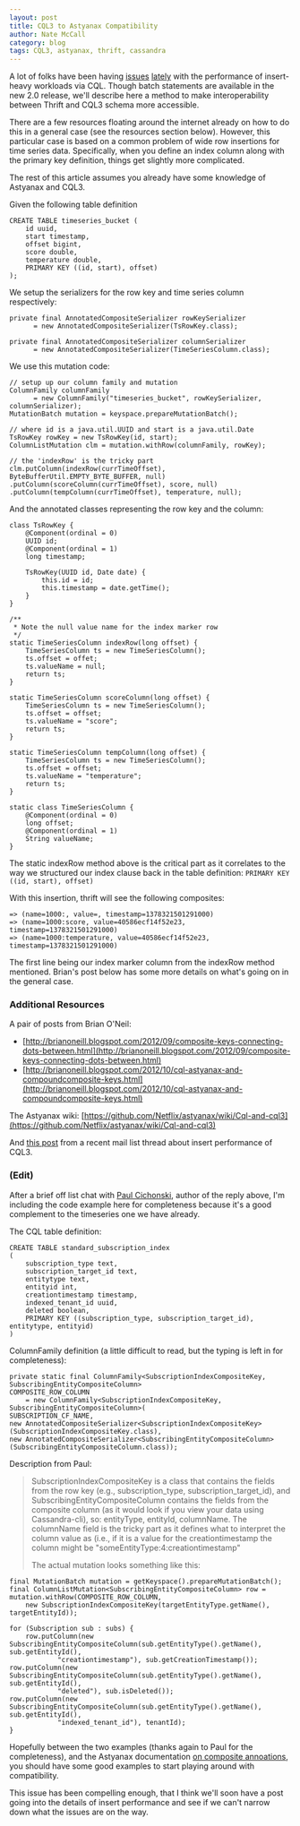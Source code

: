 ```yaml
---
layout: post
title: CQL3 to Astyanax Compatibility
author: Nate McCall
category: blog
tags: CQL3, astyanax, thrift, cassandra
---
```


A lot of folks have been having [issues](http://mail-archives.apache.org/mod_mbox/cassandra-user/201308.mbox/%3CCAAtvD4Un26yBd8rAMqctjRN4YKtCuxEekhq8WOqj7XVMcjEU3Q%40mail.gmail.com%3E) [lately](http://mail-archives.apache.org/mod_mbox/cassandra-user/201309.mbox/%3C541C7781A689464891C05251C07E8CCF3D9D10AA9C@farseer.lithium.local%3E) with the performance of insert-heavy workloads via CQL. Though batch statements are available in the new 2.0 release, we'll describe here a method to make interoperability between Thrift and CQL3 schema more accessible. 

There are a few resources floating around the internet already on how to do this in a general case (see the resources section below). However, this particular case is based on a common problem of wide row insertions for time series data. Specifically, when you define an index column along with the primary key definition, things get slightly more complicated. 

The rest of this article assumes you already have some knowledge of Astyanax and CQL3. 

Given the following table definition 

	CREATE TABLE timeseries_bucket (
  		id uuid,
  		start timestamp,
  		offset bigint,
  		score double,
  		temperature double,
  		PRIMARY KEY ((id, start), offset)
	);

We setup the serializers for the row key and time series column respectively:

	private final AnnotatedCompositeSerializer rowKeySerializer
          = new AnnotatedCompositeSerializer(TsRowKey.class);

    private final AnnotatedCompositeSerializer columnSerializer 
    	  = new AnnotatedCompositeSerializer(TimeSeriesColumn.class);
	
We use this mutation code:

	// setup up our column family and mutation
	ColumnFamily columnFamily 
	      = new ColumnFamily("timeseries_bucket", rowKeySerializer, columnSerializer);
	MutationBatch mutation = keyspace.prepareMutationBatch();

	// where id is a java.util.UUID and start is a java.util.Date
	TsRowKey rowKey = new TsRowKey(id, start);
	ColumnListMutation clm = mutation.withRow(columnFamily, rowKey);

	// the 'indexRow' is the tricky part
	clm.putColumn(indexRow(currTimeOffset), ByteBufferUtil.EMPTY_BYTE_BUFFER, null)
	.putColumn(scoreColumn(currTimeOffset), score, null)
	.putColumn(tempColumn(currTimeOffset), temperature, null);
                                    
And the annotated classes representing the row key and the column:                  

    class TsRowKey {
        @Component(ordinal = 0)
        UUID id;
        @Component(ordinal = 1)
        long timestamp;

        TsRowKey(UUID id, Date date) {
            this.id = id;
            this.timestamp = date.getTime();
        }
    }

	/**
	 * Note the null value name for the index marker row
	 */
    static TimeSeriesColumn indexRow(long offset) {
        TimeSeriesColumn ts = new TimeSeriesColumn();
        ts.offset = offet;
        ts.valueName = null;  
        return ts;
    }

    static TimeSeriesColumn scoreColumn(long offset) {
        TimeSeriesColumn ts = new TimeSeriesColumn();
        ts.offset = offset;
        ts.valueName = "score";
        return ts;
    }
    
    static TimeSeriesColumn tempColumn(long offset) {
        TimeSeriesColumn ts = new TimeSeriesColumn();
        ts.offset = offset;
        ts.valueName = "temperature";
        return ts;
    }

    static class TimeSeriesColumn {
        @Component(ordinal = 0)
        long offset;
        @Component(ordinal = 1)
        String valueName;   
    }
    
The static indexRow method above is the critical part as it correlates to the way we structured our index clause back in the table definition: `PRIMARY KEY ((id, start), offset)`

With this insertion, thrift will see the following composites:

	=> (name=1000:, value=, timestamp=1378321501291000)
	=> (name=1000:score, value=40586ecf14f52e23, timestamp=1378321501291000)
	=> (name=1000:temperature, value=40586ecf14f52e23, timestamp=1378321501291000)

The first line being our index marker column from the indexRow method mentioned. Brian's post below has some more details on what's going on in the general case. 
    
### Additional Resources
A pair of posts from Brian O'Neil:

- [http://brianoneill.blogspot.com/2012/09/composite-keys-connecting-dots-between.html](http://brianoneill.blogspot.com/2012/09/composite-keys-connecting-dots-between.html)
- [http://brianoneill.blogspot.com/2012/10/cql-astyanax-and-compoundcomposite-keys.html](http://brianoneill.blogspot.com/2012/10/cql-astyanax-and-compoundcomposite-keys.html)

The Astyanax wiki:
[https://github.com/Netflix/astyanax/wiki/Cql-and-cql3](https://github.com/Netflix/astyanax/wiki/Cql-and-cql3)


And [this post](http://mail-archives.apache.org/mod_mbox/cassandra-user/201309.mbox/%3C541C7781A689464891C05251C07E8CCF3D9D29D57B%40farseer.lithium.local%3E) from a recent mail list thread about insert performance of CQL3.

### (Edit)
After a brief off list chat with [Paul Cichonski](https://github.com/paulcichonski), author of the reply above, I'm including the code example here for completeness because it's a good complement to the timeseries one we have already.

The CQL table definition:

	CREATE TABLE standard_subscription_index
	(
 		subscription_type text,
		subscription_target_id text,
		entitytype text,
		entityid int,
		creationtimestamp timestamp,
		indexed_tenant_id uuid,
		deleted boolean,
    	PRIMARY KEY ((subscription_type, subscription_target_id), entitytype, entityid)
	)

ColumnFamily definition (a little difficult to read, but the typing is left in for completeness):

	private static final ColumnFamily<SubscriptionIndexCompositeKey, SubscribingEntityCompositeColumn>
	COMPOSITE_ROW_COLUMN 
		= new ColumnFamily<SubscriptionIndexCompositeKey, 	SubscribingEntityCompositeColumn>(
	SUBSCRIPTION_CF_NAME, 
	new AnnotatedCompositeSerializer<SubscriptionIndexCompositeKey>(SubscriptionIndexCompositeKey.class),
	new AnnotatedCompositeSerializer<SubscribingEntityCompositeColumn>(SubscribingEntityCompositeColumn.class));

Description from Paul: 

> SubscriptionIndexCompositeKey is a class that contains the fields from the row key (e.g., subscription_type, subscription_target_id), and SubscribingEntityCompositeColumn contains the fields from the composite column (as it would look if you view your data using Cassandra-cli), so: entityType, entityId, columnName. The columnName field is the tricky part as it defines what to interpret the column value as (i.e., if it is a value for the creationtimestamp the column might be "someEntityType:4:creationtimestamp" 
>
> The actual mutation looks something like this:
>
	final MutationBatch mutation = getKeyspace().prepareMutationBatch();
	final ColumnListMutation<SubscribingEntityCompositeColumn> row = 	mutation.withRow(COMPOSITE_ROW_COLUMN,
		new SubscriptionIndexCompositeKey(targetEntityType.getName(), targetEntityId));

	for (Subscription sub : subs) {
		row.putColumn(new SubscribingEntityCompositeColumn(sub.getEntityType().getName(), sub.getEntityId(),
				"creationtimestamp"), sub.getCreationTimestamp());
	row.putColumn(new SubscribingEntityCompositeColumn(sub.getEntityType().getName(), sub.getEntityId(),
				"deleted"), sub.isDeleted());
	row.putColumn(new SubscribingEntityCompositeColumn(sub.getEntityType().getName(), sub.getEntityId(),
				"indexed_tenant_id"), tenantId);
	}
	
Hopefully between the two examples (thanks again to Paul for the completeness), and the Astyanax documentation [on composite annoations](https://github.com/Netflix/astyanax/wiki/Composite-columns), you should have some good examples to start playing around with compatibility. 

This issue has been compelling enough, that I think we'll soon have a post going into the details of insert performance and see if we can't narrow down what the issues are on the way.


